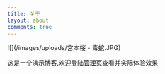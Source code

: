 ```yaml
---
title: 关于
layout: about
comments: true
---
```

![](/images/uploads/宮本桜 - 毒蛇.JPG)

这是一个演示博客,欢迎登陆[管理页](/admin/)查看并实际体验效果